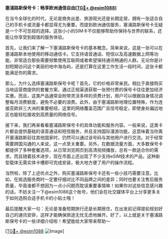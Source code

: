 **塞浦路斯保号卡：畅享欧洲通信自由[[TG💪+ @esim1088](https://t.me/s/esim1088)]**

在当今全球化的时代，无论是商务出差、旅游观光还是长期定居，拥有一张适合自己的手机卡或流量卡都显得尤为重要。而提到欧洲通信服务，塞浦路斯保号卡无疑是一个不可忽视的选择。这张小小的SIM卡不仅能够帮助你保持与世界的联系，还能让你享受到超值的服务体验。

首先，让我们来了解一下塞浦路斯保号卡的基本概念。简单来说，这是一张可以在塞浦路斯本地使用的移动通信卡。它支持语音通话、短信以及高速数据上网等功能，非常适合那些需要频繁使用互联网或者希望保持通讯畅通的人群。无论你是计划短期访问这个美丽的地中海岛屿，还是打算在这里工作生活一段时间，这张卡都能满足你的需求。

那么，为什么选择塞浦路斯保号卡呢？首先，它的价格非常亲民。相比于直接购买当地运营商提供的套餐方案，通过正规渠道获取一张预付费的保号卡往往更加经济实惠。而且，这类产品通常会附带灵活多样的资费计划，用户可以根据自身情况调整每月消费额度，避免不必要的浪费。此外，由于塞浦路斯地理位置特殊，作为连接亚欧非三大洲的重要枢纽，这里的网络覆盖范围广且信号稳定，即使身处偏远地区也能轻松接收到高质量的网络信号。

接下来，我们再来看看塞浦路斯保号卡的具体功能和服务内容。一般来说，这类卡片都会提供基础的语音通话和短信服务，并且支持国际漫游功能，这意味着当你离开塞浦路斯前往其他国家时，仍然可以通过该号码与其他用户进行交流。对于经常需要跨国沟通的人来说，这一点至关重要。另外，在数据流量方面，大多数保号卡都提供了多种套餐选项，从日常浏览网页到高清视频播放，总有一款适合你的需求。而且随着技术进步，现在市面上还出现了不少支持eSIM技术的产品，这种新型载体无需实体卡槽即可完成安装，极大地方便了用户的操作流程。

当然啦，除了上述优点之外，购买塞浦路斯保号卡还有一些小技巧需要注意。比如，在挑选服务商时一定要仔细对比不同品牌之间的差异；同时也要关注售后服务质量，毕竟谁都不想因为一点小问题而耽误重要事情嘛！如果你对这些信息感兴趣的话，不妨关注一下@esim1088这个账号，他们会在社交媒体平台上分享更多关于如何选购合适手机卡的小贴士哦！

最后提醒大家一句：无论是准备短期旅行还是长期居住，在出发前记得提前规划好自己的通讯安排，这样才能确保旅途无忧无虑地展开。好了，以上就是关于塞浦路斯保号卡的一些详细介绍啦！希望能给大家带来帮助～

[[TG💪+ @esim1088](https://t.me/s/esim1088) ![Image](https://i.postimg.cc/4NQfJmqS/Snipaste-2025-05-13-00-14-12.png)]